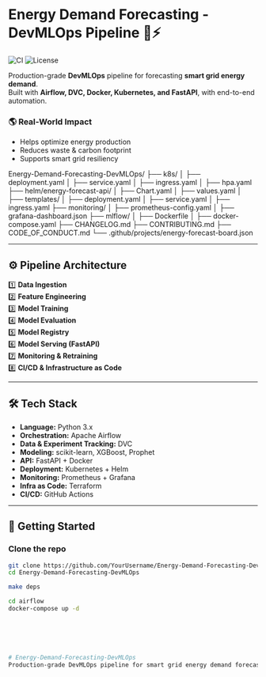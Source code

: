 # Energy Demand Forecasting - DevMLOps Pipeline 🚀⚡

![CI](https://github.com/YourUsername/Energy-Demand-Forecasting-DevMLOps/actions/workflows/ci.yml/badge.svg)
![License](https://img.shields.io/badge/license-MIT-green)

Production-grade **DevMLOps** pipeline for forecasting **smart grid energy demand**.  
Built with **Airflow, DVC, Docker, Kubernetes, and FastAPI**, with end-to-end automation.

### 🌎 **Real-World Impact**
- Helps optimize energy production
- Reduces waste & carbon footprint
- Supports smart grid resiliency

Energy-Demand-Forecasting-DevMLOps/
├── k8s/
│   ├── deployment.yaml
│   ├── service.yaml
│   ├── ingress.yaml
│   ├── hpa.yaml
├── helm/energy-forecast-api/
│   ├── Chart.yaml
│   ├── values.yaml
│   ├── templates/
│       ├── deployment.yaml
│       ├── service.yaml
│       ├── ingress.yaml
├── monitoring/
│   ├── prometheus-config.yaml
│   ├── grafana-dashboard.json
├── mlflow/
│   ├── Dockerfile
│   ├── docker-compose.yaml
├── CHANGELOG.md
├── CONTRIBUTING.md
├── CODE_OF_CONDUCT.md
└── .github/projects/energy-forecast-board.json








---

## ⚙️ **Pipeline Architecture**

1️⃣ **Data Ingestion**  
2️⃣ **Feature Engineering**  
3️⃣ **Model Training**  
4️⃣ **Model Evaluation**  
5️⃣ **Model Registry**  
6️⃣ **Model Serving (FastAPI)**  
7️⃣ **Monitoring & Retraining**  
8️⃣ **CI/CD & Infrastructure as Code**

---

## 🛠 **Tech Stack**

- **Language:** Python 3.x
- **Orchestration:** Apache Airflow
- **Data & Experiment Tracking:** DVC
- **Modeling:** scikit-learn, XGBoost, Prophet
- **API:** FastAPI + Docker
- **Deployment:** Kubernetes + Helm
- **Monitoring:** Prometheus + Grafana
- **Infra as Code:** Terraform
- **CI/CD:** GitHub Actions

---

## 🚀 **Getting Started**

### Clone the repo

```bash
git clone https://github.com/YourUsername/Energy-Demand-Forecasting-DevMLOps.git
cd Energy-Demand-Forecasting-DevMLOps

make deps

cd airflow
docker-compose up -d






# Energy-Demand-Forecasting-DevMLOps
Production-grade DevMLOps pipeline for smart grid energy demand forecasting. End-to-end automation with Airflow, DVC, Kubernetes, and CI/CD. Built for real-world impact
